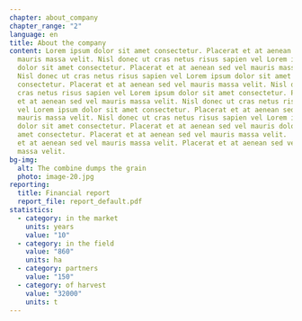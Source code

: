 ```yaml
---
chapter: about_company
chapter_range: "2"
language: en
title: About the company
content: Lorem ipsum dolor sit amet consectetur. Placerat et at aenean sed vel
  mauris massa velit. Nisl donec ut cras netus risus sapien vel Lorem ipsum
  dolor sit amet consectetur. Placerat et at aenean sed vel mauris massa velit.
  Nisl donec ut cras netus risus sapien vel Lorem ipsum dolor sit amet
  consectetur. Placerat et at aenean sed vel mauris massa velit. Nisl donec ut
  cras netus risus sapien vel Lorem ipsum dolor sit amet consectetur. Placerat
  et at aenean sed vel mauris massa velit. Nisl donec ut cras netus risus sapien
  vel Lorem ipsum dolor sit amet consectetur. Placerat et at aenean sed vel
  mauris massa velit. Nisl donec ut cras netus risus sapien vel Lorem ipsum
  dolor sit amet consectetur. Placerat et at aenean sed vel mauris dolor sit
  amet consectetur. Placerat et at aenean sed vel mauris massa velit.  Placerat
  et at aenean sed vel mauris massa velit. Placerat et at aenean sed vel mauris
  massa velit.
bg-img:
  alt: The combine dumps the grain
  photo: image-20.jpg
reporting:
  title: Financial report
  report_file: report_default.pdf
statistics:
  - category: in the market
    units: years
    value: "10"
  - category: in the field
    value: "860"
    units: ha
  - category: partners
    value: "150"
  - category: of harvest
    value: "32000"
    units: t
---
```

